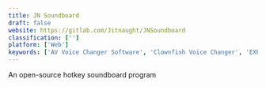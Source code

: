 ```yaml
---
title: JN Soundboard
draft: false 
website: https://gitlab.com/Jitnaught/JNSoundboard
classification: ['']
platform: ['Web']
keywords: ['AV Voice Changer Software', 'Clownfish Voice Changer', 'EXP Soundboard', 'Funny Voice', 'MP3 Skype Recorder', 'MorphVOX Junior', 'Soundpad', 'Voicemod', 'Your monster voice', 'iFree Skype Recorder']
---
```

An open-source hotkey soundboard program